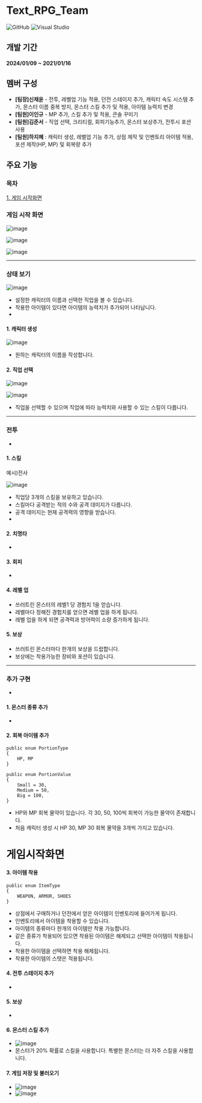 # Text_RPG_Team
![GitHub](https://img.shields.io/badge/github-%23121011.svg?style=for-the-badge&logo=github&logoColor=white)
![Visual Studio](https://img.shields.io/badge/visual%20studio-9B4DE3?style=for-the-badge&logo=visual%20studio&logoColor=white)
<!--
![표시할이름](https://img.shields.io/badge/표시할이름-색상?style=for-the-badge&logo=기술스택아이콘&logoColor=white)
-->
<!--
주석표시방법
<img width = "10%" img alt="Static Badge" src="https://img.shields.io/badge/%ED%95%98%EC%A7%80%ED%98%9C%20-%2C?style=social&label=%ED%8C%80%EC%9B%90&color=%23640064">
https://shields.io/badges : 아이콘이나 명찰 등 만드는 곳
-->

 
## 개발 기간
#### **2024/01/09 ~ 2021/01/16**

## 멤버 구성

- **[팀장]신채윤** - 전투, 레벨업 기능 적용, 던전 스테이지 추가, 캐릭터 속도 시스템 추가, 몬스터 이름 중복 방지, 몬스터 스킬 추가 및 적용, 아이템 능력치 변경
- **[팀원]이인규** - MP 추가, 스킬 추가 및 적용, 콘솔 꾸미기
- **[팀원]김준서** - 직업 선택, 크리티컬, 회피기능추가, 몬스터 보상추가, 전투시 포션사용
- **[팀원]하지혜** : 캐릭터 생성, 레벨업 기능 추가,  상점 제작 및 인벤토리 아이템 적용, 포션 제작(HP, MP) 및 회복량 추가
 

## 주요 기능

### 목차
[1. 게임 시작화면](#게임시작화면) 


### 게임 시작 화면
![image](https://github.com/chai227chai/Text_RPG_Team/assets/154485025/59f75680-1031-4792-97d2-9f42bc7433f7)

![image](https://github.com/chai227chai/Text_RPG_Team/assets/154485025/2f8e6013-bc64-4247-9366-699820dcbd25)

![image](https://github.com/chai227chai/Text_RPG_Team/assets/37549333/bbefc77d-9ad7-4e5d-b6c2-bddbb1255a13)

----
### 상태 보기
![image](https://github.com/chai227chai/Text_RPG_Team/assets/154485025/fbaf9815-7952-427d-ae3d-3e0d4ae1aab6)

- 설정한 캐릭터의 이름과 선택한 직업을 볼 수 있습니다.
- 착용한 아이템이 있다면 아이템의 능력치가 추가되어 나타납니다.
-
#### 1. 캐릭터 생성
![image](https://github.com/chai227chai/Text_RPG_Team/assets/154485025/54561e71-5b8d-40b2-9b5e-7a0998877bbb)

- 원하는 캐릭터의 이름을 작성합니다.

#### 2. 직업 선택
![image](https://github.com/chai227chai/Text_RPG_Team/assets/154485025/38e9bf7b-c0ac-4334-9a1f-240123cd5f5c)

![image](https://github.com/chai227chai/Text_RPG_Team/assets/154485025/9c7036d9-c0a9-451a-8eab-1d1fe9790de9)

- 직업을 선택할 수 있으며 직업에 따라 능력치와 사용할 수 있는 스킬이 다릅니다.

----
### 전투
-
#### 1. 스킬
예시)전사

![image](https://github.com/chai227chai/Text_RPG_Team/assets/154485025/bb719fef-a7cb-4300-8da1-6d7a68d90e7a)

- 직업당 3개의 스킬을 보유하고 있습니다.
- 스킬마다 공격받는 적의 수와 공격 데미지가 다릅니다.
- 공격 데미지는 현재 공격력의 영향을 받습니다.
-
#### 2. 치명타
-
#### 3. 회피
-
#### 4. 레벨 업
- 쓰러트린 몬스터의 레벨1 당 경험치 1을 얻습니다.
- 레벨마다 정해진 경험치를 얻으면 레벨 업을 하게 됩니다.
- 레벨 업을 하게 되면 공격력과 방어력이 소량 증가하게 됩니다.

#### 5. 보상
- 쓰러트린 몬스터마다 한개의 보상을 드랍합니다.
- 보상에는 착용가능한 장비와 포션이 있습니다.

----
### 추가 구현
-
#### 1. 몬스터 종류 추가
-

#### 2. 회복 아이템 추가

    public enum PortionType
    {
        HP, MP
    }

    public enum PortionValue
    {
        Small = 30,
        Medium = 50, 
        Big = 100,
    }
    
- HP와 MP 회복 물약이 있습니다. 각 30, 50, 100씩 회복이 가능한 물약이 존재합니다.
- 처음 캐릭터 생성 시 HP 30, MP 30 회복 물약을 3개씩 가지고 있습니다.
# 게임시작화면
#### 3. 아이템 착용
```
public enum ItemType
{
    WEAPON, ARMOR, SHOES
}
```

- 상점에서 구매하거나 던전에서 얻은 아이템이 인벤토리에 들어가게 됩니다.
- 인벤토리에서 아이템을 착용할 수 있습니다.
- 아이템의 종류마다 한개의 아이템만 착용 가능합니다.
- 같은 종류가 착용되어 있으면 착용된 아이템은 해제되고 선택한 아이템이 착용됩니다.
- 착용한 아이템을 선택하면 착용 해제됩니다.
- 착용한 아이템의 스탯은 적용됩니다.

#### 4. 전투 스테이지 추가
-
#### 5. 보상
-
#### 6. 몬스터 스킬 추가

- ![image](https://github.com/chai227chai/Text_RPG_Team/assets/37549333/8fdad15d-6d13-4818-b39e-dd31f76423b1)
- 몬스터가 20% 확률로 스킬을 사용합니다. 특별한 몬스터는 더 자주 스킬을 사용합니다.

#### 7. 게임 저장 및 불러오기

 - ![image](https://github.com/chai227chai/Text_RPG_Team/assets/37549333/f5b33ee8-da17-4cac-8055-d43a6ddc9049)
 - ![image](https://github.com/chai227chai/Text_RPG_Team/assets/37549333/917d9d39-8374-4f3a-9f52-255cd8378cc0)
